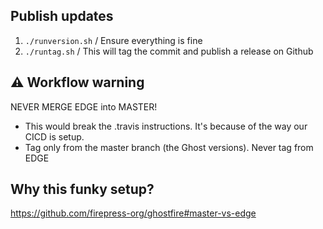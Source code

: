 
## Publish updates

1. `./runversion.sh` / Ensure everything is fine
2. `./runtag.sh` / This will tag the commit and publish a release on Github

## ⚠️ Workflow warning

NEVER MERGE EDGE into MASTER!

- This would break the .travis instructions. It's because of the way our CICD is setup.
- Tag only from the master branch (the Ghost versions). Never tag from EDGE

## Why this funky setup?

https://github.com/firepress-org/ghostfire#master-vs-edge
